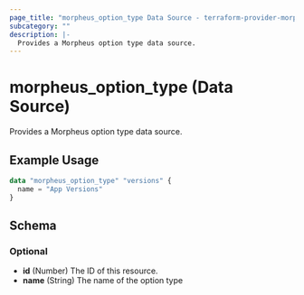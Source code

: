 ```yaml
---
page_title: "morpheus_option_type Data Source - terraform-provider-morpheus"
subcategory: ""
description: |-
  Provides a Morpheus option type data source.
---
```


# morpheus_option_type (Data Source)

Provides a Morpheus option type data source.

## Example Usage

```terraform
data "morpheus_option_type" "versions" {
  name = "App Versions"
}
```

<!-- schema generated by tfplugindocs -->
## Schema

### Optional

- **id** (Number) The ID of this resource.
- **name** (String) The name of the option type